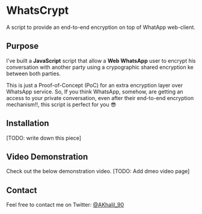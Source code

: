 # WhatsCrypt
A script to provide an end-to-end encryption on top of WhatApp web-client.

## Purpose
I've built a **JavaScript** script that allow a **Web WhatsApp** user to encrypt his conversation with another party using a crypographic shared encryption ke between both parties.

This is just a Proof-of-Concept (PoC) for an extra encryption layer over WhatsApp service. So, If you think WhatsApp, somehow, are getting an access to your private conversation, even after their end-to-end encryption mechanism!!, this script is perfect for you :sunglasses:

## Installation
[TODO: write down this piece]

## Video Demonstration
Check out the below demonstration video.
[TODO: Add dmeo video page]

## Contact
Feel free to contact me on Twitter: [@AKhalil_90](https://twitter.com/AKhalil_90)
